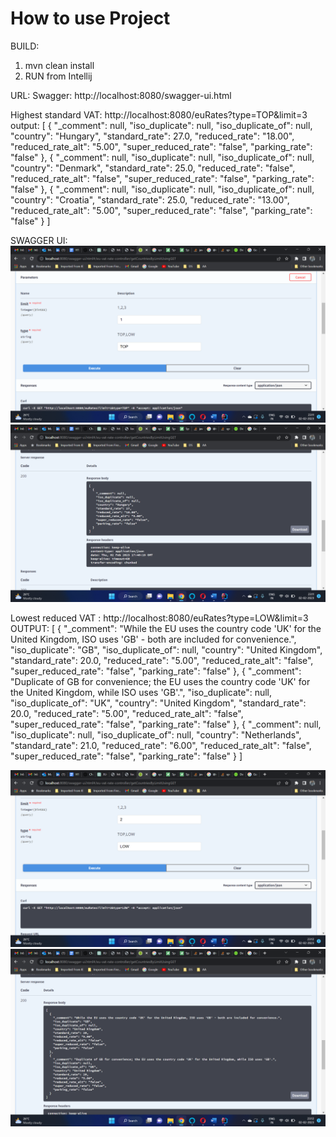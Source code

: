 # How to use Project

BUILD:
1. mvn clean install
2. RUN from Intellij

URL:
Swagger: http://localhost:8080/swagger-ui.html

Highest standard VAT: http://localhost:8080/euRates?type=TOP&limit=3
output:
[
{
"_comment": null,
"iso_duplicate": null,
"iso_duplicate_of": null,
"country": "Hungary",
"standard_rate": 27.0,
"reduced_rate": "18.00",
"reduced_rate_alt": "5.00",
"super_reduced_rate": "false",
"parking_rate": "false"
},
{
"_comment": null,
"iso_duplicate": null,
"iso_duplicate_of": null,
"country": "Denmark",
"standard_rate": 25.0,
"reduced_rate": "false",
"reduced_rate_alt": "false",
"super_reduced_rate": "false",
"parking_rate": "false"
},
{
"_comment": null,
"iso_duplicate": null,
"iso_duplicate_of": null,
"country": "Croatia",
"standard_rate": 25.0,
"reduced_rate": "13.00",
"reduced_rate_alt": "5.00",
"super_reduced_rate": "false",
"parking_rate": "false"
}
]

SWAGGER UI:
![img_3.png](img_3.png)
![img_4.png](img_4.png)


Lowest reduced VAT : http://localhost:8080/euRates?type=LOW&limit=3
OUTPUT:
[
{
"_comment": "While the EU uses the country code 'UK' for the United Kingdom, ISO uses 'GB' - both are included for convenience.",
"iso_duplicate": "GB",
"iso_duplicate_of": null,
"country": "United Kingdom",
"standard_rate": 20.0,
"reduced_rate": "5.00",
"reduced_rate_alt": "false",
"super_reduced_rate": "false",
"parking_rate": "false"
},
{
"_comment": "Duplicate of GB for convenience; the EU uses the country code 'UK' for the United Kingdom, while ISO uses 'GB'.",
"iso_duplicate": null,
"iso_duplicate_of": "UK",
"country": "United Kingdom",
"standard_rate": 20.0,
"reduced_rate": "5.00",
"reduced_rate_alt": "false",
"super_reduced_rate": "false",
"parking_rate": "false"
},
{
"_comment": null,
"iso_duplicate": null,
"iso_duplicate_of": null,
"country": "Netherlands",
"standard_rate": 21.0,
"reduced_rate": "6.00",
"reduced_rate_alt": "false",
"super_reduced_rate": "false",
"parking_rate": "false"
}
]


![img_5.png](img_5.png)
![img_6.png](img_6.png)